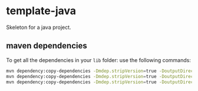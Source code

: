 # template-java
Skeleton for a java project.

## maven dependencies
To get all the dependencies in your ```lib``` folder: use the following commands:
````bash
mvn dependency:copy-dependencies -Dmdep.stripVersion=true -DoutputDirectory=lib
mvn dependency:copy-dependencies -Dmdep.stripVersion=true -DoutputDirectory=lib -Dclassifier=javadoc
mvn dependency:copy-dependencies -Dmdep.stripVersion=true -DoutputDirectory=lib -Dclassifier=sources
````
